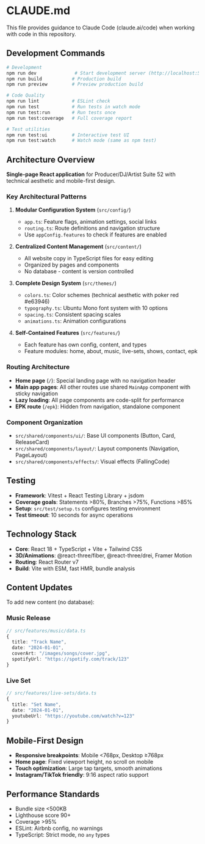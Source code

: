 # CLAUDE.md

This file provides guidance to Claude Code (claude.ai/code) when working with code in this repository.

## Development Commands

```bash
# Development
npm run dev              # Start development server (http://localhost:5173)
npm run build           # Production build
npm run preview         # Preview production build

# Code Quality
npm run lint            # ESLint check
npm run test            # Run tests in watch mode
npm run test:run        # Run tests once
npm run test:coverage   # Full coverage report

# Test utilities
npm run test:ui         # Interactive test UI
npm run test:watch      # Watch mode (same as npm test)
```

## Architecture Overview

**Single-page React application** for Producer/DJ/Artist Suite 52 with technical aesthetic and mobile-first design.

### Key Architectural Patterns

1. **Modular Configuration System** (`src/config/`)
   - `app.ts`: Feature flags, animation settings, social links
   - `routing.ts`: Route definitions and navigation structure
   - Use `appConfig.features` to check if features are enabled

2. **Centralized Content Management** (`src/content/`)
   - All website copy in TypeScript files for easy editing
   - Organized by pages and components
   - No database - content is version controlled

3. **Complete Design System** (`src/themes/`)
   - `colors.ts`: Color schemes (technical aesthetic with poker red #e63946)
   - `typography.ts`: Ubuntu Mono font system with 10 options
   - `spacing.ts`: Consistent spacing scales
   - `animations.ts`: Animation configurations

4. **Self-Contained Features** (`src/features/`)
   - Each feature has own config, content, and types
   - Feature modules: home, about, music, live-sets, shows, contact, epk

### Routing Architecture

- **Home page** (`/`): Special landing page with no navigation header
- **Main app pages**: All other routes use shared `MainApp` component with sticky navigation
- **Lazy loading**: All page components are code-split for performance
- **EPK route** (`/epk`): Hidden from navigation, standalone component

### Component Organization

- `src/shared/components/ui/`: Base UI components (Button, Card, ReleaseCard)
- `src/shared/components/layout/`: Layout components (Navigation, PageLayout)
- `src/shared/components/effects/`: Visual effects (FallingCode)

## Testing

- **Framework**: Vitest + React Testing Library + jsdom
- **Coverage goals**: Statements >80%, Branches >75%, Functions >85%
- **Setup**: `src/test/setup.ts` configures testing environment
- **Test timeout**: 10 seconds for async operations

## Technology Stack

- **Core**: React 18 + TypeScript + Vite + Tailwind CSS
- **3D/Animations**: @react-three/fiber, @react-three/drei, Framer Motion
- **Routing**: React Router v7
- **Build**: Vite with ESM, fast HMR, bundle analysis

## Content Updates

To add new content (no database):

### Music Release
```typescript
// src/features/music/data.ts
{
  title: "Track Name",
  date: "2024-01-01", 
  coverArt: "/images/songs/cover.jpg",
  spotifyUrl: "https://spotify.com/track/123"
}
```

### Live Set
```typescript
// src/features/live-sets/data.ts  
{
  title: "Set Name",
  date: "2024-01-01",
  youtubeUrl: "https://youtube.com/watch?v=123"
}
```

## Mobile-First Design

- **Responsive breakpoints**: Mobile <768px, Desktop ≥768px
- **Home page**: Fixed viewport height, no scroll on mobile
- **Touch optimization**: Large tap targets, smooth animations
- **Instagram/TikTok friendly**: 9:16 aspect ratio support

## Performance Standards

- Bundle size <500KB
- Lighthouse score 90+
- Coverage >95%
- ESLint: Airbnb config, no warnings
- TypeScript: Strict mode, no `any` types